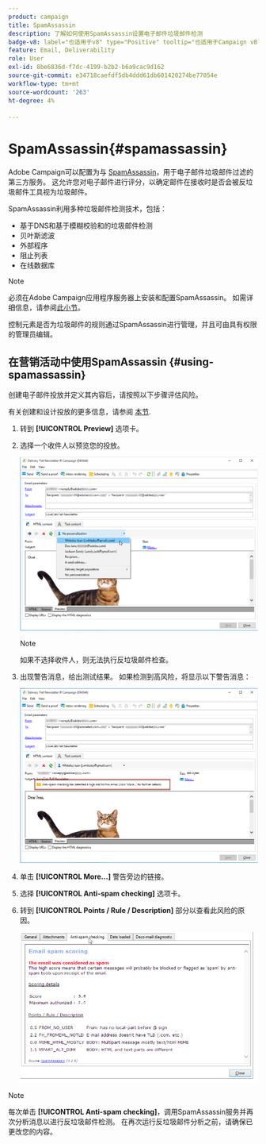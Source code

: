 ```yaml
---
product: campaign
title: SpamAssassin
description: 了解如何使用SpamAssassin设置电子邮件垃圾邮件检测
badge-v8: label="也适用于v8" type="Positive" tooltip="也适用于Campaign v8"
feature: Email, Deliverability
role: User
exl-id: 8be6836d-f7dc-4199-b2b2-b6a9cac9d162
source-git-commit: e34718caefdf5db4ddd61db601420274be77054e
workflow-type: tm+mt
source-wordcount: '263'
ht-degree: 4%

---
```


# SpamAssassin{#spamassassin}

Adobe Campaign可以配置为与 [SpamAssassin](https://spamassassin.apache.org)，用于电子邮件垃圾邮件过滤的第三方服务。 这允许您对电子邮件进行评分，以确定邮件在接收时是否会被反垃圾邮件工具视为垃圾邮件。

SpamAssassin利用多种垃圾邮件检测技术，包括：

* 基于DNS和基于模糊校验和的垃圾邮件检测
* 贝叶斯滤波
* 外部程序
* 阻止列表
* 在线数据库

>[!NOTE]
>
>必须在Adobe Campaign应用程序服务器上安装和配置SpamAssassin。 如需详细信息，请参阅[此小节](../../installation/using/configuring-spamassassin.md)。
>
>控制元素是否为垃圾邮件的规则通过SpamAssassin进行管理，并且可由具有权限的管理员编辑。

## 在营销活动中使用SpamAssassin {#using-spamassassin}

创建电子邮件投放并定义其内容后，请按照以下步骤评估风险。

有关创建和设计投放的更多信息，请参阅 [本节](about-email-channel.md).

1. 转到 **[!UICONTROL Preview]** 选项卡。
1. 选择一个收件人以预览您的投放。

   ![](assets/s_tn_del_preview_spamassassin_recipient.png)

   >[!NOTE]
   >
   >如果不选择收件人，则无法执行反垃圾邮件检查。

1. 出现警告消息，给出测试结果。 如果检测到高风险，将显示以下警告消息：

   ![](assets/s_tn_del_preview_spamassassin_ko.png)

1. 单击 **[!UICONTROL More...]** 警告旁边的链接。
1. 选择 **[!UICONTROL Anti-spam checking]** 选项卡。
1. 转到 **[!UICONTROL Points / Rule / Description]** 部分以查看此风险的原因。

   ![](assets/s_tn_del_msg_spamassassin_ko.png)

>[!NOTE]
>
>每次单击 **[!UICONTROL Anti-spam checking]**，调用SpamAssassin服务并再次分析消息以进行反垃圾邮件检测。 在再次运行反垃圾邮件分析之前，请确保已更改您的内容。

